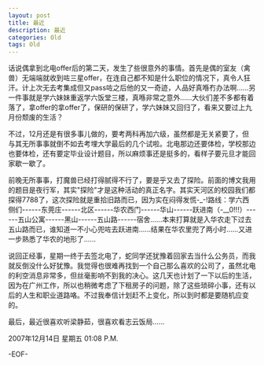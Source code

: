 ```yaml
---
layout: post
title: 最近
description: 最近
categories: Old
tags: Old
---
```

话说偶拿到北电offer后的第二天，发生了些很意外的事情。首先是偶的室友（禽兽）无端端就收到咗三星offer，在连自己都不知是什么职位的情况下，真令人狂汗。计上次无去考集成但又pass咗之后他的又一奇迹，人品好真喺冇办法啊......另一件事就是学六妹妹重返学六饭堂三楼，真喺非常之意外......大伙们差不多都有着落了，拿offer的拿offer了，保研的保研了，学六妹妹又回归了，看来又要过上九月份颓废的生活？  
  
不过，12月还是有很多事儿做的，要考两科再加六级，虽然都是无关紧要了，但与其无所事事就倒不如去考埋大学最后的几个试啦。北电那边还要体检，学校那边也要体检，还有要定毕业设计题目，所以麻烦事还是挺多的，看样子要元旦才能回家歇一歇了。  
  
前晚无所事事，打魔兽已经打得腻得不行了，要是乎又去了探险。前面的博文我用的题目是夜行军，其实"探险"才是这种活动的真正名字。其实天河区的校园我们都探得7788了，这次探险就是重拾旧路而已，因为实在闷得发慌-\_-!路线：学六西侧们------东莞庄------北区------华农西门------华山------跃进南（-\_\_0!!!）------五山公寓------黑山------五山路------宿舍......本来打算就是入华农走下过去五山路而已，谁知道一不小心兜咗去跃进南......结果在华农里兜了两小时......又进一步熟悉了华农的地形了......  
  
说回正经事，星期一终于去签北电了，蛇同学还犹豫着回家去当什么公务员，而我就反倒没什么好犹豫。我觉得也很难再找到一个自己那么喜欢的公司了，虽然北电的利空消息非常多，但丝毫影响不到我的决心。这几天也计划了一下以后的生活，因为在广州工作，所以也稍微考虑了下租房子的问题，除了这些琐碎小事，还有以后的人生和职业道路咯。不过我奉信计划赶不上变化，所以到时都是要随机应变的。  
  
最后，最近很喜欢听梁静茹，很喜欢看志云饭局......

2007年12月14日 星期五  01:08 P.M.

-EOF-
